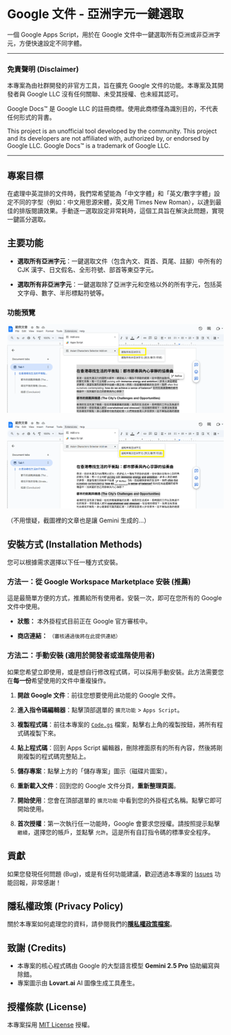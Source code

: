 # Google 文件 - 亞洲字元一鍵選取

一個 Google Apps Script，用於在 Google 文件中一鍵選取所有亞洲或非亞洲字元，方便快速設定不同字體。

---

### 免責聲明 (Disclaimer)

本專案為由社群開發的非官方工具，旨在擴充 Google 文件的功能。本專案及其開發者與 Google LLC 沒有任何關聯、未受其授權、也未經其認可。

Google Docs™ 是 Google LLC 的註冊商標。使用此商標僅為識別目的，不代表任何形式的背書。

This project is an unofficial tool developed by the community. This project and its developers are not affiliated with, authorized by, or endorsed by Google LLC. Google Docs™ is a trademark of Google LLC.

---

## 專案目標

在處理中英混排的文件時，我們常希望能為「中文字體」和「英文/數字字體」設定不同的字型（例如：中文用思源宋體，英文用 Times New Roman），以達到最佳的排版閱讀效果。手動逐一選取設定非常耗時，這個工具旨在解決此問題，實現一鍵區分選取。

## 主要功能

* **選取所有亞洲字元**：一鍵選取文件（包含內文、頁首、頁尾、註腳）中所有的 CJK 漢字、日文假名、全形符號、部首等東亞字元。

* **選取所有非亞洲字元**：一鍵選取除了亞洲字元和空格以外的所有字元，包括英文字母、數字、半形標點符號等。

### 功能預覽

![選取所有亞洲字元](https://raw.githubusercontent.com/rayyue300/GoogleDocs-AsianCharactersSelector/main/images/screenshot1.png)

![選取所有非亞洲字元 (英文/數字/符號)](https://raw.githubusercontent.com/rayyue300/GoogleDocs-AsianCharactersSelector/main/images/screenshot2.png)

（不用懷疑，截圖裡的文章也是讓 Gemini 生成的…）

## 安裝方式 (Installation Methods)

您可以根據需求選擇以下任一種方式安裝。

### 方法一：從 Google Workspace Marketplace 安裝 (推薦)

這是最簡單方便的方式，推薦給所有使用者。安裝一次，即可在您所有的 Google 文件中使用。

* **狀態：** 本外掛程式目前正在 Google 官方審核中。

* **商店連結：** `（審核通過後將在此提供連結）`

### 方法二：手動安裝 (適用於開發者或進階使用者)

如果您希望立即使用，或是想自行修改程式碼，可以採用手動安裝。此方法需要您在**每一份**希望使用的文件中重複操作。

1. **開啟 Google 文件**：前往您想要使用此功能的 Google 文件。

2. **進入指令碼編輯器**：點擊頂部選單的 `擴充功能` > `Apps Script`。

3. **複製程式碼**：前往本專案的 [`Code.gs`](https://github.com/rayyue300/GoogleDocs-AsianCharactersSelector/blob/main/Code.gs) 檔案，點擊右上角的複製按鈕，將所有程式碼複製下來。

4. **貼上程式碼**：回到 Apps Script 編輯器，刪除裡面原有的所有內容，然後將剛剛複製的程式碼完整貼上。

5. **儲存專案**：點擊上方的「儲存專案」圖示（磁碟片圖案）。

6. **重新載入文件**：回到您的 Google 文件分頁，**重新整理頁面**。

7. **開始使用**：您會在頂部選單的 `擴充功能` 中看到您的外掛程式名稱。點擊它即可開始使用。

8. **首次授權**：第一次執行任一功能時，Google 會要求您授權。請按照提示點擊 `繼續`，選擇您的帳戶，並點擊 `允許`。這是所有自訂指令碼的標準安全程序。

## 貢獻

如果您發現任何問題 (Bug)，或是有任何功能建議，歡迎透過本專案的 [Issues](https://github.com/rayyue300/GoogleDocs-AsianCharactersSelector/issues) 功能回報，非常感謝！

## 隱私權政策 (Privacy Policy)

關於本專案如何處理您的資料，請參閱我們的[**隱私權政策檔案**](https://github.com/rayyue300/GoogleDocs-AsianCharactersSelector/blob/main/PRIVACY_POLICY.md)。

## 致謝 (Credits)

* 本專案的核心程式碼由 Google 的大型語言模型 **Gemini 2.5 Pro** 協助編寫與除錯。
* 專案圖示由 **Lovart.ai** AI 圖像生成工具產生。

## 授權條款 (License)

本專案採用 [MIT License](https://github.com/rayyue300/GoogleDocs-AsianCharactersSelector/blob/main/LICENSE) 授權。
